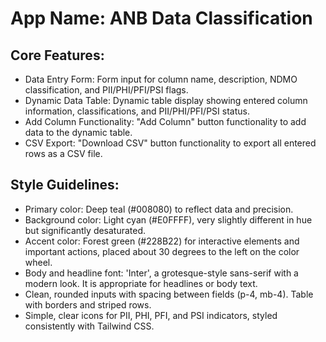 # **App Name**: ANB Data Classification

## Core Features:

- Data Entry Form: Form input for column name, description, NDMO classification, and PII/PHI/PFI/PSI flags.
- Dynamic Data Table: Dynamic table display showing entered column information, classifications, and PII/PHI/PFI/PSI status.
- Add Column Functionality: "Add Column" button functionality to add data to the dynamic table.
- CSV Export: "Download CSV" button functionality to export all entered rows as a CSV file.

## Style Guidelines:

- Primary color: Deep teal (#008080) to reflect data and precision.
- Background color: Light cyan (#E0FFFF), very slightly different in hue but significantly desaturated.
- Accent color: Forest green (#228B22) for interactive elements and important actions, placed about 30 degrees to the left on the color wheel.
- Body and headline font: 'Inter', a grotesque-style sans-serif with a modern look. It is appropriate for headlines or body text.
- Clean, rounded inputs with spacing between fields (p-4, mb-4). Table with borders and striped rows.
- Simple, clear icons for PII, PHI, PFI, and PSI indicators, styled consistently with Tailwind CSS.
